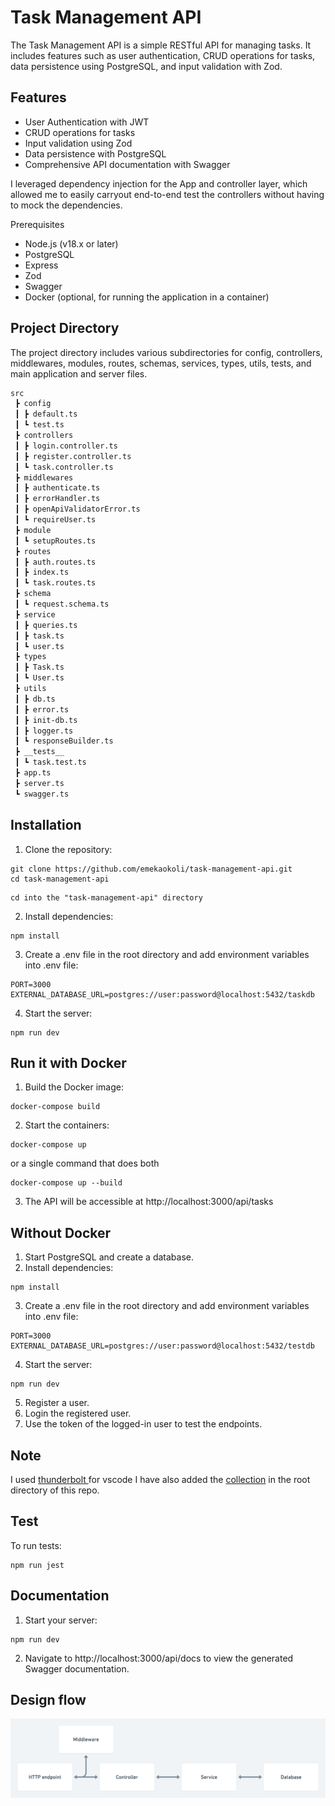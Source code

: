 # Task Management API
The Task Management API is a simple RESTful API for managing tasks. It includes features such as user authentication, CRUD operations for tasks, data persistence using PostgreSQL, and input validation with Zod.

## Features
- User Authentication with JWT
- CRUD operations for tasks
- Input validation using Zod
- Data persistence with PostgreSQL
- Comprehensive API documentation with Swagger

I leveraged dependency injection for the App and controller layer, which allowed me to easily carryout end-to-end test the controllers without having to mock the dependencies.

Prerequisites
- Node.js (v18.x or later)
- PostgreSQL
- Express
- Zod
- Swagger
- Docker (optional, for running the application in a container)

## Project Directory
The project directory includes various subdirectories for config, controllers, middlewares, modules, routes, schemas, services, types, utils, tests, and main application and server files.

```bash
src
 ┣ config
 ┃ ┣ default.ts
 ┃ ┗ test.ts
 ┣ controllers
 ┃ ┣ login.controller.ts
 ┃ ┣ register.controller.ts
 ┃ ┗ task.controller.ts
 ┣ middlewares
 ┃ ┣ authenticate.ts
 ┃ ┣ errorHandler.ts
 ┃ ┣ openApiValidatorError.ts
 ┃ ┗ requireUser.ts
 ┣ module
 ┃ ┗ setupRoutes.ts
 ┣ routes
 ┃ ┣ auth.routes.ts
 ┃ ┣ index.ts
 ┃ ┗ task.routes.ts
 ┣ schema
 ┃ ┗ request.schema.ts
 ┣ service
 ┃ ┣ queries.ts
 ┃ ┣ task.ts
 ┃ ┗ user.ts
 ┣ types
 ┃ ┣ Task.ts
 ┃ ┗ User.ts
 ┣ utils
 ┃ ┣ db.ts
 ┃ ┣ error.ts
 ┃ ┣ init-db.ts
 ┃ ┣ logger.ts
 ┃ ┗ responseBuilder.ts
 ┣ __tests__
 ┃ ┗ task.test.ts
 ┣ app.ts
 ┣ server.ts
 ┗ swagger.ts
```

## Installation
1. Clone the repository:
```
git clone https://github.com/emekaokoli/task-management-api.git
cd task-management-api
```
```
cd into the "task-management-api" directory

```
2. Install dependencies:
```
npm install
```
3. Create a .env file in the root directory and add environment variables into .env file:
```
PORT=3000
EXTERNAL_DATABASE_URL=postgres://user:password@localhost:5432/taskdb
```
4. Start the server:
```
npm run dev
```

## Run it with Docker
1. Build the Docker image:
```
docker-compose build
```
2. Start the containers:
```
docker-compose up
```
or a single command that does both
```
docker-compose up --build
```
3. The API will be accessible at http://localhost:3000/api/tasks

## Without Docker
1. Start PostgreSQL and create a database.
2. Install dependencies:
```
npm install
```
3. Create a .env file in the root directory and add environment variables into .env file:
```
PORT=3000
EXTERNAL_DATABASE_URL=postgres://user:password@localhost:5432/testdb
```
4. Start the server:
```
npm run dev
```
5. Register a user.
6. Login the registered user.
7. Use the token of the logged-in user to test the endpoints.

## Note
I used [thunderbolt ](https://marketplace.visualstudio.com/items?itemName=rangav.vscode-thunder-client) for vscode I have also added the [collection](./thunder-collection_niyo_group.json) in the root directory of this repo.

## Test
To run tests:
```
npm run jest
```

## Documentation
1. Start your server:
```
npm run dev
```
2. Navigate to http://localhost:3000/api/docs to view the generated Swagger documentation.


## Design flow

![](./diagrams/data-flow.png)